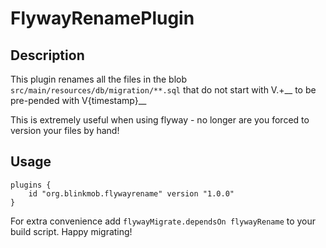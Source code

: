 # FlywayRenamePlugin

## Description

This plugin renames all the files in the blob `src/main/resources/db/migration/**.sql` that do not start with V.+__ to be pre-pended with V{timestamp}__

This is extremely useful when using flyway - no longer are you forced to version your files by hand!

## Usage

```
plugins {
    id "org.blinkmob.flywayrename" version "1.0.0"
}
```

For extra convenience add `flywayMigrate.dependsOn flywayRename` to your build script. Happy migrating!
